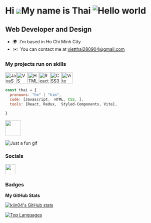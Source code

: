Hi ![](https://user-images.githubusercontent.com/18350557/176309783-0785949b-9127-417c-8b55-ab5a4333674e.gif)My name is Thai
<img src="https://raw.githubusercontent.com/sagar-viradiya/sagar-viradiya/master/resources/banner.png" alt="Hello world">
============================================================================================================================

Web Developer and Design
------------------------

* 🌍  I'm based in Ho Chi Minh City
* ✉️  You can contact me at [vietthai280904@gmail.com](mailto:vietthai280904@gmail.com)

### My projects run on skills


<p align="left">
<a href="https://developer.mozilla.org/en-US/docs/Web/JavaScript" target="_blank" rel="noreferrer"><img src="https://raw.githubusercontent.com/danielcranney/readme-generator/main/public/icons/skills/javascript-colored.svg" width="36" height="36" alt="JavaScript" /></a><a href="https://code.visualstudio.com/" target="_blank" rel="noreferrer"><img src="https://raw.githubusercontent.com/danielcranney/readme-generator/main/public/icons/skills/visualstudiocode.svg" width="36" height="36" alt="VS Code" /></a><a href="https://developer.mozilla.org/en-US/docs/Glossary/HTML5" target="_blank" rel="noreferrer"><img src="https://raw.githubusercontent.com/danielcranney/readme-generator/main/public/icons/skills/html5-colored.svg" width="36" height="36" alt="HTML5" /></a><a href="https://reactjs.org/" target="_blank" rel="noreferrer"><img src="https://raw.githubusercontent.com/danielcranney/readme-generator/main/public/icons/skills/react-colored.svg" width="36" height="36" alt="React" /></a><a href="https://www.w3.org/TR/CSS/#css" target="_blank" rel="noreferrer"><img src="https://raw.githubusercontent.com/danielcranney/readme-generator/main/public/icons/skills/css3-colored.svg" width="36" height="36" alt="CSS3" /></a><a href="https://vitejs.dev/" target="_blank" rel="noreferrer"><img src="https://raw.githubusercontent.com/danielcranney/readme-generator/main/public/icons/skills/vite-colored.svg" width="36" height="36" alt="Vite" /></a><img 
</p>


  


```javascript
const thai = {
  pronouns: "he" | "him",
  code: [Javascript,  HTML, CSS, ],
  tools: [React, Redux,  Styled-Components, Vite],

}
```
<img src="https://media.giphy.com/media/VgCDAzcKvsR6OM0uWg/giphy.gif" width="50">  

![Just a fun gif](https://media.giphy.com/media/PiQejEf31116URju4V/giphy.gif)
### Socials

<p align="left"> <a href="https://www.github.com/kiin04" target="_blank" rel="noreferrer"> <picture> <source media="(prefers-color-scheme: dark)" srcset="https://raw.githubusercontent.com/danielcranney/readme-generator/main/public/icons/socials/github-dark.svg" /> <source media="(prefers-color-scheme: light)" srcset="https://raw.githubusercontent.com/danielcranney/readme-generator/main/public/icons/socials/github.svg" /> <img src="https://raw.githubusercontent.com/danielcranney/readme-generator/main/public/icons/socials/github.svg" width="32" height="32" /> </picture> </a></p>

### Badges

<b>My GitHub Stats</b>

<a href="http://www.github.com/kiin04"><img src="https://github-readme-stats.vercel.app/api?username=kiin04&show_icons=true&hide=&count_private=true&title_color=0891b2&text_color=ffffff&icon_color=0891b2&bg_color=1c1917&hide_border=true&show_icons=true" alt="kiin04's GitHub stats" /></a>

<a href="https://github.com/kiin04" align="left"><img src="https://github-readme-stats.vercel.app/api/top-langs/?username=kiin04&langs_count=10&title_color=0891b2&text_color=ffffff&icon_color=0891b2&bg_color=1c1917&hide_border=true&locale=en&custom_title=Top%20%Languages" alt="Top Languages" /></a>
